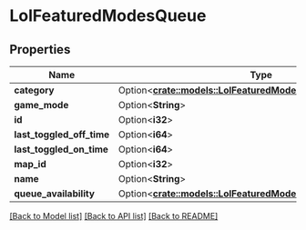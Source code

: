 # LolFeaturedModesQueue

## Properties

Name | Type | Description | Notes
------------ | ------------- | ------------- | -------------
**category** | Option<[**crate::models::LolFeaturedModesQueueGameCategory**](LolFeaturedModesQueueGameCategory.md)> |  | [optional]
**game_mode** | Option<**String**> |  | [optional]
**id** | Option<**i32**> |  | [optional]
**last_toggled_off_time** | Option<**i64**> |  | [optional]
**last_toggled_on_time** | Option<**i64**> |  | [optional]
**map_id** | Option<**i32**> |  | [optional]
**name** | Option<**String**> |  | [optional]
**queue_availability** | Option<[**crate::models::LolFeaturedModesQueueAvailability**](LolFeaturedModesQueueAvailability.md)> |  | [optional]

[[Back to Model list]](../README.md#documentation-for-models) [[Back to API list]](../README.md#documentation-for-api-endpoints) [[Back to README]](../README.md)


